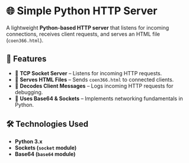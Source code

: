# 🌐 Simple Python HTTP Server  
A lightweight **Python-based HTTP server** that listens for incoming connections, receives client requests, and serves an HTML file (`coen366.html`).  

## 🚀 Features  
- 📡 **TCP Socket Server** – Listens for incoming HTTP requests.  
- 📄 **Serves HTML Files** – Sends `coen366.html` to connected clients.  
- 🔎 **Decodes Client Messages** – Logs incoming HTTP requests for debugging.  
- 🔗 **Uses Base64 & Sockets** – Implements networking fundamentals in Python.  

## 🛠 Technologies Used  
- **Python 3.x**  
- **Sockets (`socket` module)**  
- **Base64 (`base64` module)**  
